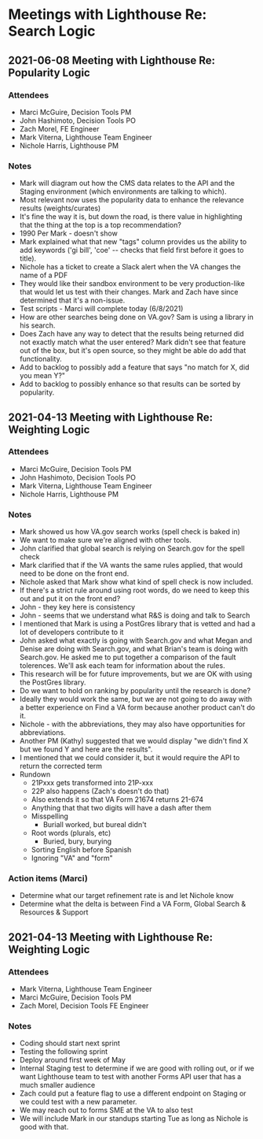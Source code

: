 # Meetings with Lighthouse Re: Search Logic

## 2021-06-08 Meeting with Lighthouse Re: Popularity Logic

### Attendees
- Marci McGuire, Decision Tools PM
- John Hashimoto, Decision Tools PO
- Zach Morel, FE Engineer
- Mark Viterna, Lighthouse Team Engineer
- Nichole Harris, Lighthouse PM

### Notes
- Mark will diagram out how the CMS data relates to the API and the Staging environment (which environments are talking to which).
- Most relevant now  uses the popularity data to enhance the relevance results (weights/curates)
- It's fine the way it is, but down the road, is there value in highlighting that the thing at the top is a top recommendation?
- 1990 Per Mark - doesn't show 
- Mark explained what that new "tags" column provides us the ability to add keywords ('gi bill', 'coe' -- checks that field first before it goes to title).
- Nichole has a ticket to create a Slack alert when the VA changes the name of a PDF
- They would like their sandbox environment to be very production-like that would let us test with their changes. Mark and Zach have since determined that it's a non-issue.
- Test scripts - Marci will complete today (6/8/2021)
- How are other searches being done on VA.gov?  Sam is using a library in his search.
- Does Zach have any way to detect that the results being returned did not exactly match what the user entered?  Mark didn't see that feature out of the box, but it's open source, so they might be able do add that functionality.
- Add to backlog to possibly add a feature that says "no match for X, did you mean Y?"
- Add to backlog to possibly enhance so that results can be sorted by popularity.

## 2021-04-13 Meeting with Lighthouse Re: Weighting Logic

### Attendees
- Marci McGuire, Decision Tools PM
- John Hashimoto, Decision Tools PO
- Mark Viterna, Lighthouse Team Engineer
- Nichole Harris, Lighthouse PM

### Notes
- Mark showed us how VA.gov search works (spell check is baked in)
- We want to make sure we're aligned with  other tools. 
- John clarified that global search is relying on Search.gov for the spell check
- Mark clarified that if the VA wants the same rules applied, that would need to be done on the front end.
- Nichole asked that Mark show what kind of spell check is now included. 
- If there's a strict rule around using root words, do we need to keep this out and put it on the front end? 
- John - they key here is consistency
- John - seems that we understand what R&S is doing and talk to Search
- I mentioned that Mark is using a PostGres library that is vetted and had a lot of developers contribute to it
- John asked what exactly is going with Search.gov and what Megan and Denise are doing with Search.gov, and what Brian's team is doing with Search.gov.  He asked me to put together a comparison of the fault tolerences.  We'll ask each team for information about the rules.
- This research will be for future improvements, but we are OK with using the PostGres library.
- Do we want to hold on ranking by popularity until the research is done? 
- Ideally they would work the same, but we are not going to do away with a better experience on Find a VA form because another product can't do it.
- Nichole - with the abbreviations, they may also have opportunities for abbreviations.  
- Another PM (Kathy) suggested that we would display "we didn't find X but we found Y and here are the results".  
- I mentioned that we could consider it, but it would require the API to return the corrected term
- Rundown
   - 21Pxxx gets transformed into 21P-xxx
   - 22P also happens (Zach's doesn't do that)
   - Also extends it so that VA Form 21674 returns 21-674
   - Anything that that two digits will have a dash after them
   - Misspelling
        - Buriall worked, but bureal didn't
    - Root words (plurals, etc)
        - Buried, bury, burying
    - Sorting English before Spanish
    - Ignoring "VA" and "form"

### Action items (Marci)
- Determine what our target refinement rate is and let Nichole know
- Determine what the delta is between Find a VA Form, Global Search & Resources & Support

## 2021-04-13 Meeting with Lighthouse Re: Weighting Logic

### Attendees
- Mark Viterna, Lighthouse Team Engineer
- Marci McGuire, Decision Tools PM
- Zach Morel, Decision Tools FE Engineer

### Notes
- Coding should start next sprint
- Testing the following sprint
- Deploy around first week of May
- Internal Staging test to determine if we are good with rolling out, or if we want Lighthouse team to test with another Forms API user that has a much smaller audience
- Zach could put a feature flag to use a different endpoint on Staging or we could test with a new parameter.
- We may reach out to forms SME at the VA to also test
- We will include Mark in our standups starting Tue as long as Nichole is good with that.



